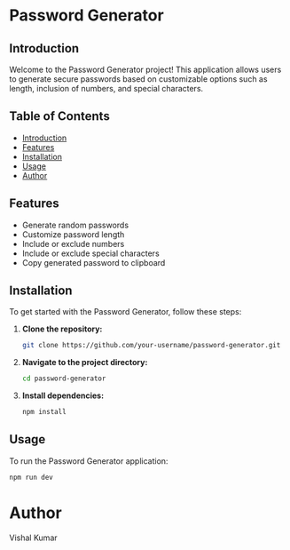 # Password Generator

## Introduction

Welcome to the Password Generator project! This application allows users to generate secure passwords based on customizable options such as length, inclusion of numbers, and special characters.

## Table of Contents

- [Introduction](#introduction)
- [Features](#features)
- [Installation](#installation)
- [Usage](#usage)
- [Author](#author)

## Features

- Generate random passwords
- Customize password length
- Include or exclude numbers
- Include or exclude special characters
- Copy generated password to clipboard

## Installation

To get started with the Password Generator, follow these steps:

1. **Clone the repository:**

    ```bash
    git clone https://github.com/your-username/password-generator.git
    ```

2. **Navigate to the project directory:**

    ```bash
    cd password-generator
    ```

3. **Install dependencies:**

    ```bash
    npm install
    ```

## Usage

To run the Password Generator application:

```bash
npm run dev
```

# Author 

Vishal Kumar






